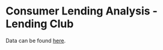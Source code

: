 # Consumer Lending Analysis - Lending Club

Data can be found [here](https://www.lendingclub.com/info/download-data.action).


